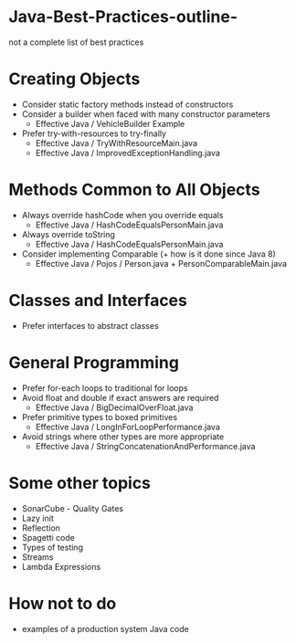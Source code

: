 # Java-Best-Practices-outline-
  not a complete list of best practices

# Creating Objects
  - Consider static factory methods instead of constructors
  - Consider a builder when faced with many constructor parameters 
    - Effective Java / VehicleBuilder Example
  - Prefer try-with-resources to try-finally
    - Effective Java / TryWithResourceMain.java
    - Effective Java / ImprovedExceptionHandling.java
 
# Methods Common to All Objects
  - Always override hashCode when you override equals
    - Effective Java / HashCodeEqualsPersonMain.java
  - Always override toString
    - Effective Java / HashCodeEqualsPersonMain.java 
  - Consider implementing Comparable (+ how is it done since Java 8)
    - Effective Java / Pojos / Person.java + PersonComparableMain.java
  
# Classes and Interfaces
  - Prefer interfaces to abstract classes

# General Programming
  - Prefer for-each loops to traditional for loops
  - Avoid float and double if exact answers are required
    - Effective Java / BigDecimalOverFloat.java
  - Prefer primitive types to boxed primitives
    - Effective Java / LongInForLoopPerformance.java
  - Avoid strings where other types are more appropriate
    - Effective Java / StringConcatenationAndPerformance.java
  
  
# Some other topics
  - SonarCube - Quality Gates
  - Lazy init
  - Reflection
  - Spagetti code
  - Types of testing
  - Streams
  - Lambda Expressions
  
# How not to do
  - examples of a production system Java code
